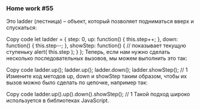 ### Home work #55
Это ladder (лестница) – объект, который позволяет подниматься вверх и спускаться:

Copy code
let ladder = {
step: 0,
up: function() {
this.step++;
},
down: function() {
this.step--;
},
showStep: function() { // показывает текущую ступеньку
alert( this.step );
}
};
Теперь, если нам нужно сделать несколько последовательных вызовов, мы можем выполнить это так:

Copy code
ladder.up();
ladder.up();
ladder.down();
ladder.showStep(); // 1
Измените код методов up, down и showStep таким образом, чтобы их вызов можно было сделать по цепочке, например так:

Copy code
ladder.up().up().down().showStep(); // 1
Такой подход широко используется в библиотеках JavaScript.